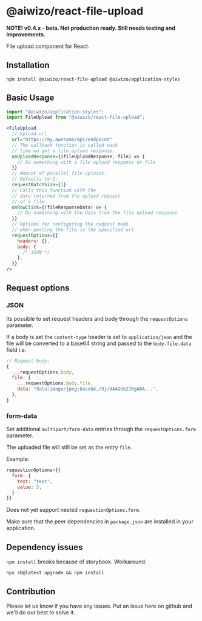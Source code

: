 # @aiwizo/react-file-upload

**NOTE! v0.4.x - beta. Not production ready. Still needs testing and improvements.**

File upload component for React.

## Installation

```
npm install @aiwizo/react-file-upload @aiwizo/application-styles
```

## Basic Usage

```javascript
import "@aiwizo/application-styles";
import FileUpload from "@aiwizo/react-file-upload";
```

```jsx
<FileUpload
  // Upload url
  url="https://my.awesome/api/endpoint"
  // The callback function is called each
  // time we get a file upload response.
  onUploadResponse={(fileUploadResponse, file) => {
    // Do something with a file upload response or file
  }}
  // Amount of parallel file uploads.
  // Defaults to 1.
  requestBatchSize={1}
  // Calls this function with the
  // data returned from the upload request
  // of a file
  onRowClick={(fileResponseData) => {
    // Do something with the data from the file upload response
  }}
  // Options for configuring the request made
  // when posting the file to the specified url.
  requestOptions={{
    headers: {},
    body: {
      /* JSON */
    },
  }}
/>
```

## Request options

### JSON

Its possible to set request headers and body through the `requestOptions` parameter.

If a body is set the `content-type` header is set to `application/json` and the file will be converted to a base64 string and passed to the `body.file.data` field i.e.

```javascript
// Request body:
{
  ...requestOptions.body,
  file: {
    ...requestOptions.body.file,
    data: "data:image/jpeg;base64,/9j/4AAQSkZJRgABA...",
  },
}
```

### form-data

Set additional `multipart/form-data` entries through the `requestOptions.form` parameter.

The uploaded file will still be set as the entry `file`.

Example:

```javascript
requestionOptions={{
  form: {
    text: "text",
    value: 3,
  }
}}
```

Does not yet support nested `requestionOptions.form`.

Make sure that the peer dependencies in `package.json` are installed in your application.

## Dependency issues

`npm install` breaks because of storybook. Workaround:

```
npx sb@latest upgrade && npm install
```

## Contribution

Please let us know if you have any issues. Put an issue here on github and we'll do our best to solve it.
